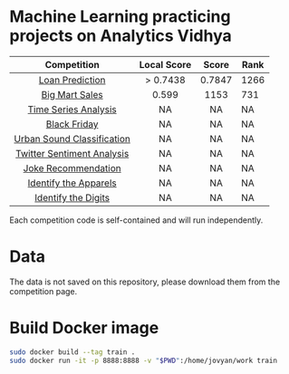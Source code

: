 # Machine Learning practicing projects on Analytics Vidhya

|                                                       Competition                                                       | Local Score |  Score | Rank |
| :---------------------------------------------------------------------------------------------------------------------: | :---------: | :----: | ---- |
|          [Loan Prediction](https://datahack.analyticsvidhya.com/contest/practice-problem-loan-prediction-iii/)          |   > 0.7438  | 0.7847 | 1266 |
|           [Big Mart Sales](https://datahack.analyticsvidhya.com/contest/practice-problem-big-mart-sales-iii/)           |    0.599    |  1153  | 731  |
|           [Time Series Analysis](https://datahack.analyticsvidhya.com/contest/practice-problem-time-series-2/)          |      NA     |   NA   | NA   |
|                        [Black Friday](https://datahack.analyticsvidhya.com/contest/black-friday/)                       |      NA     |   NA   | NA   |
| [Urban Sound Classification](https://datahack.analyticsvidhya.com/contest/practice-problem-urban-sound-classification/) |      NA     |   NA   | NA   |
| [Twitter Sentiment Analysis](https://datahack.analyticsvidhya.com/contest/practice-problem-twitter-sentiment-analysis/) |      NA     |   NA   | NA   |
|               [Joke Recommendation](https://datahack.analyticsvidhya.com/contest/jester-practice-problem/)              |      NA     |   NA   | NA   |
|      [Identify the Apparels](https://datahack.analyticsvidhya.com/contest/practice-problem-identify-the-apparels/)      |      NA     |   NA   | NA   |
|        [Identify the Digits](https://datahack.analyticsvidhya.com/contest/practice-problem-identify-the-digits/)        |      NA     |   NA   | NA   |

Each competition code is self-contained and will run independently.

# Data

The data is not saved on this repository, please download them from the competition page.

# Build Docker image

```bash
sudo docker build --tag train .
sudo docker run -it -p 8888:8888 -v "$PWD":/home/jovyan/work train
```
